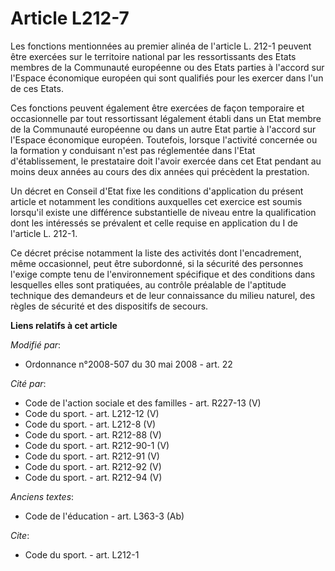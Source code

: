 # Article L212-7

Les fonctions mentionnées au premier alinéa de l'article L. 212-1 peuvent être exercées sur le territoire national par les
ressortissants des Etats membres de la Communauté européenne ou des Etats parties à l'accord sur l'Espace économique européen
qui sont qualifiés pour les exercer dans l'un de ces Etats. 

Ces fonctions peuvent également être exercées de façon temporaire et occasionnelle par tout ressortissant légalement établi
dans un Etat membre de la Communauté européenne ou dans un autre Etat partie à l'accord sur l'Espace économique européen.
Toutefois, lorsque l'activité concernée ou la formation y conduisant n'est pas réglementée dans l'Etat d'établissement, le
prestataire doit l'avoir exercée dans cet Etat pendant au moins deux années au cours des dix années qui précèdent la
prestation. 

Un décret en Conseil d'Etat fixe les conditions d'application du présent article et notamment les conditions auxquelles cet
exercice est soumis lorsqu'il existe une différence substantielle de niveau entre la qualification dont les intéressés se
prévalent et celle requise en application du I de l'article L. 212-1. 

Ce décret précise notamment la liste des activités dont l'encadrement, même occasionnel, peut être subordonné, si la sécurité
des personnes l'exige compte tenu de l'environnement spécifique et des conditions dans lesquelles elles sont pratiquées, au
contrôle préalable de l'aptitude technique des demandeurs et de leur connaissance du milieu naturel, des règles de sécurité
et des dispositifs de secours.

**Liens relatifs à cet article**

_Modifié par_:

  - Ordonnance n°2008-507 du 30 mai 2008 - art. 22

_Cité par_:

  - Code de l'action sociale et des familles - art. R227-13 (V)
  - Code du sport. - art. L212-12 (V)
  - Code du sport. - art. L212-8 (V)
  - Code du sport. - art. R212-88 (V)
  - Code du sport. - art. R212-90-1 (V)
  - Code du sport. - art. R212-91 (V)
  - Code du sport. - art. R212-92 (V)
  - Code du sport. - art. R212-94 (V)

_Anciens textes_:

  - Code de l'éducation - art. L363-3 (Ab)

_Cite_:

  - Code du sport. - art. L212-1
